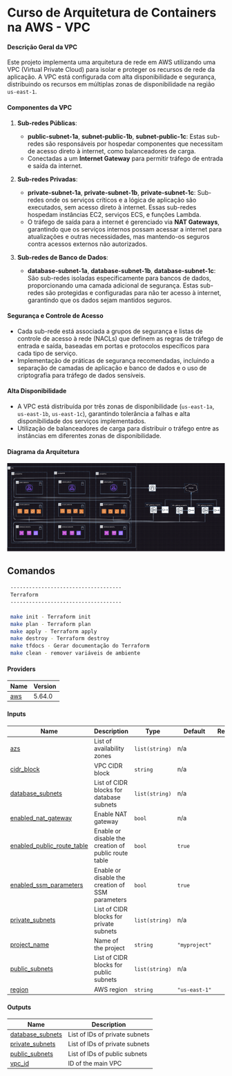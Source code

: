 <!-- BEGIN_TF_DOCS -->
# Curso de Arquitetura de Containers na AWS - VPC

#### Descrição Geral da VPC

Este projeto implementa uma arquitetura de rede em AWS utilizando uma VPC (Virtual Private Cloud) para isolar e proteger os recursos de rede da aplicação. A VPC está configurada com alta disponibilidade e segurança, distribuindo os recursos em múltiplas zonas de disponibilidade na região `us-east-1`.

#### Componentes da VPC

1. **Sub-redes Públicas**:
   - **public-subnet-1a**, **subnet-public-1b**, **subnet-public-1c**: Estas sub-redes são responsáveis por hospedar componentes que necessitam de acesso direto à internet, como balanceadores de carga.
   - Conectadas a um **Internet Gateway** para permitir tráfego de entrada e saída da internet.

2. **Sub-redes Privadas**:
   - **private-subnet-1a**, **private-subnet-1b**, **private-subnet-1c**: Sub-redes onde os serviços críticos e a lógica de aplicação são executados, sem acesso direto à internet. Essas sub-redes hospedam instâncias EC2, serviços ECS, e funções Lambda.
   - O tráfego de saída para a internet é gerenciado via **NAT Gateways**, garantindo que os serviços internos possam acessar a internet para atualizações e outras necessidades, mas mantendo-os seguros contra acessos externos não autorizados.

3. **Sub-redes de Banco de Dados**:
   - **database-subnet-1a**, **database-subnet-1b**, **database-subnet-1c**: São sub-redes isoladas especificamente para bancos de dados, proporcionando uma camada adicional de segurança. Estas sub-redes são protegidas e configuradas para não ter acesso à internet, garantindo que os dados sejam mantidos seguros.

#### Segurança e Controle de Acesso

- Cada sub-rede está associada a grupos de segurança e listas de controle de acesso à rede (NACLs) que definem as regras de tráfego de entrada e saída, baseadas em portas e protocolos específicos para cada tipo de serviço.
- Implementação de práticas de segurança recomendadas, incluindo a separação de camadas de aplicação e banco de dados e o uso de criptografia para tráfego de dados sensíveis.

#### Alta Disponibilidade

- A VPC está distribuída por três zonas de disponibilidade (`us-east-1a`, `us-east-1b`, `us-east-1c`), garantindo tolerância a falhas e alta disponibilidade dos serviços implementados.
- Utilização de balanceadores de carga para distribuir o tráfego entre as instâncias em diferentes zonas de disponibilidade.

#### Diagrama da Arquitetura

![Diagrama da VPC](/docs/vpc.png)

## Comandos

```bash
 ------------------------------------
 Terraform
 ------------------------------------

 make init - Terraform init
 make plan - Terraform plan
 make apply - Terraform apply
 make destroy - Terraform destroy
 make tfdocs - Gerar documentação do Terraform
 make clean - remover variáveis de ambiente
 ```
#### Providers

| Name | Version |
|------|---------|
| <a name="provider_aws"></a> [aws](#provider\_aws) | 5.64.0 |
#### Inputs

| Name | Description | Type | Default | Required |
|------|-------------|------|---------|:--------:|
| <a name="input_azs"></a> [azs](#input\_azs) | List of availability zones | `list(string)` | n/a | yes |
| <a name="input_cidr_block"></a> [cidr\_block](#input\_cidr\_block) | VPC CIDR block | `string` | n/a | yes |
| <a name="input_database_subnets"></a> [database\_subnets](#input\_database\_subnets) | List of CIDR blocks for database subnets | `list(string)` | n/a | yes |
| <a name="input_enabled_nat_gateway"></a> [enabled\_nat\_gateway](#input\_enabled\_nat\_gateway) | Enable NAT gateway | `bool` | n/a | yes |
| <a name="input_enabled_public_route_table"></a> [enabled\_public\_route\_table](#input\_enabled\_public\_route\_table) | Enable or disable the creation of public route table | `bool` | `true` | no |
| <a name="input_enabled_ssm_parameters"></a> [enabled\_ssm\_parameters](#input\_enabled\_ssm\_parameters) | Enable or disable the creation of SSM parameters | `bool` | `true` | no |
| <a name="input_private_subnets"></a> [private\_subnets](#input\_private\_subnets) | List of CIDR blocks for private subnets | `list(string)` | n/a | yes |
| <a name="input_project_name"></a> [project\_name](#input\_project\_name) | Name of the project | `string` | `"myproject"` | no |
| <a name="input_public_subnets"></a> [public\_subnets](#input\_public\_subnets) | List of CIDR blocks for public subnets | `list(string)` | n/a | yes |
| <a name="input_region"></a> [region](#input\_region) | AWS region | `string` | `"us-east-1"` | no |
#### Outputs

| Name | Description |
|------|-------------|
| <a name="output_database_subnets"></a> [database\_subnets](#output\_database\_subnets) | List of IDs of private subnets |
| <a name="output_private_subnets"></a> [private\_subnets](#output\_private\_subnets) | List of IDs of private subnets |
| <a name="output_public_subnets"></a> [public\_subnets](#output\_public\_subnets) | List of IDs of public subnets |
| <a name="output_vpc_id"></a> [vpc\_id](#output\_vpc\_id) | ID of the main VPC |
<!-- END_TF_DOCS --> 
